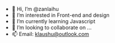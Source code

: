 - 👋 Hi, I’m @zanlaihu
- 👀 I’m interested in Front-end and design
- 🌱 I’m currently learning Javascript
- 💞️ I’m looking to collaborate on ...
- 📫 Email: klaushu@outlook.com

<!---
zanlaihu/zanlaihu is a ✨ special ✨ repository because its `README.md` (this file) appears on your GitHub profile.
You can click the Preview link to take a look at your changes.
--->
